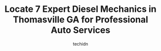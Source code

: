 ---
layout: ampstory
image: https://images.unsplash.com/photo-1570730325943-d6cc45ec31b2?ixlib=rb-4.0.3&ixid=MnwxMjA3fDB8MHxwaG90by1wYWdlfHx8fGVufDB8fHx8&auto=format&fit=crop&w=640&h=853&q=80
author: techidn
featured: false
description: For top-quality automotive repairs and maintenance, visit the 7 best Diesel Mechanic in Thomasville GA, USA. Their reputation for excellence and their dedication to customer satisfaction mak
title: Locate 7 Expert Diesel Mechanics in Thomasville GA for Professional Auto Services
cover:
   title: Locate 7 Expert Diesel Mechanics in Thomasville GA for Professional Auto Services
   subtitle: Rickpate
   background: https://images.unsplash.com/photo-1570730325943-d6cc45ec31b2?ixlib=rb-4.0.3&ixid=MnwxMjA3fDB8MHxwaG90by1wYWdlfHx8fGVufDB8fHx8&auto=format&fit=crop&w=640&h=853&q=80

pages: 
 - layout: thirds
   top: <h1>#1 Auto Doctor Diesel & Repair</h1>
   bottom: "<p>Very helpful, good work, caring staff. Knowledgeable.  Well done from the office, to staff, to owner.  The problem I experienced with my diesel DPF system was very trying</p>"
   background: https://www.knot35.com/toplist/wp-content/uploads/2023/06/best-diesel-mechanic-1-in-thomasville-ga-1685832072.png
   backgroundblur: true
 - layout: thirds
   top: <h1>#2 Auto Air of Thomasville</h1>
   bottom: "<p>826 E Pinetree Blvd, Thomasville, GA 31792, United States</p>"
   background: https://www.knot35.com/toplist/wp-content/uploads/2023/06/best-diesel-mechanic-2-in-thomasville-ga-1685832073.png
   cta:
      link: https://www.knot35.com/toplist/locate-7-expert-diesel-mechanics-in-thomasville-ga-for-professional-auto-services/
      text: Locate 7 Expert Diesel Mechanics in Thomasville GA for Professional Auto Services
 - layout: thirds
   top: <h1>#3 Dans Garage</h1>
   bottom: "<p>902 Madison Alley SE, Thomasville, GA 31792, United States</p>"
   background: https://www.knot35.com/toplist/wp-content/uploads/2023/06/best-diesel-mechanic-3-in-thomasville-ga-1685832073.jpeg
   cta:
      link: https://www.knot35.com/toplist/locate-7-expert-diesel-mechanics-in-thomasville-ga-for-professional-auto-services/
      text: Locate 7 Expert Diesel Mechanics in Thomasville GA for Professional Auto Services
 - layout: thirds
   top: <h1>#4 Jacks Service Center</h1>
   bottom: "<p>2980 E Pinetree Blvd, Thomasville, GA 31792, United States</p>"
   background: https://images.unsplash.com/photo-1609083590460-7b8cc0ca65f8?ixlib=rb-4.0.3&ixid=MnwxMjA3fDB8MHxwaG90by1wYWdlfHx8fGVufDB8fHx8&auto=format&fit=crop&w=640&h=853&q=80
   cta:
      link: https://www.knot35.com/toplist/locate-7-expert-diesel-mechanics-in-thomasville-ga-for-professional-auto-services/
      text: Locate 7 Expert Diesel Mechanics in Thomasville GA for Professional Auto Services
 - layout: thirds
   top: <h1>#5 Tommy Boys Performance Transmissions</h1>
   bottom: "<p>12647 US-319 N, Thomasville, GA 31757, United States</p>"
   background: https://images.unsplash.com/photo-1618005182384-a83a8bd57fbe?ixlib=rb-4.0.3&ixid=MnwxMjA3fDB8MHxwaG90by1wYWdlfHx8fGVufDB8fHx8&auto=format&fit=crop&w=640&h=853&q=80
   cta:
      link: https://www.knot35.com/toplist/locate-7-expert-diesel-mechanics-in-thomasville-ga-for-professional-auto-services/
      text: Locate 7 Expert Diesel Mechanics in Thomasville GA for Professional Auto Services
 - layout: thirds
   top: <h1>#6 Professional Affordable Auto Repair</h1>
   bottom: "<p>16255 US-19, Thomasville, GA 31792, United States</p>"
   background: https://images.unsplash.com/photo-1489648022186-8f49310909a0?ixlib=rb-4.0.3&ixid=MnwxMjA3fDB8MHxwaG90by1wYWdlfHx8fGVufDB8fHx8&auto=format&fit=crop&w=640&h=853&q=80
   cta:
      link: https://www.knot35.com/toplist/locate-7-expert-diesel-mechanics-in-thomasville-ga-for-professional-auto-services/
      text: Locate 7 Expert Diesel Mechanics in Thomasville GA for Professional Auto Services
 - layout: thirds
   top: <h1>#7 Auto Masters</h1>
   bottom: "<p>1229 E Jackson St, Thomasville, GA 31792, United States</p>"
   background: https://images.unsplash.com/photo-1613843873231-1447db182f97?ixlib=rb-4.0.3&ixid=MnwxMjA3fDB8MHxwaG90by1wYWdlfHx8fGVufDB8fHx8&auto=format&fit=crop&w=640&h=853&q=80
   cta:
      link: https://www.knot35.com/toplist/locate-7-expert-diesel-mechanics-in-thomasville-ga-for-professional-auto-services/
      text: Locate 7 Expert Diesel Mechanics in Thomasville GA for Professional Auto Services
 - layout: thirds
   middle: Continue reading...
   background: https://images.unsplash.com/photo-1604871000636-074fa5117945?ixlib=rb-4.0.3&ixid=MnwxMjA3fDB8MHxwaG90by1wYWdlfHx8fGVufDB8fHx8&auto=format&fit=crop&w=640&h=853&q=80
   cta:
      link: https://www.knot35.com/toplist/locate-7-expert-diesel-mechanics-in-thomasville-ga-for-professional-auto-services/
      text: Locate 7 Expert Diesel Mechanics in Thomasville GA for Professional Auto Services
      
---